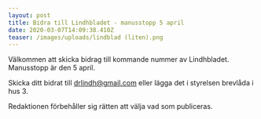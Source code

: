 ```yaml
---
layout: post
title: Bidra till Lindhbladet - manusstopp 5 april
date: 2020-03-07T14:09:38.410Z
teaser: /images/uploads/lindblad (liten).png
---
```

Välkommen att skicka bidrag till kommande nummer av Lindhbladet. Manusstopp är den 5 april. 

Skicka ditt bidrat till [drlindh@gmail.com](<mailto: drlindh@gmail.com>) eller lägga det i styrelsen brevlåda i hus 3.

Redaktionen förbehåller sig rätten att välja vad som publiceras.